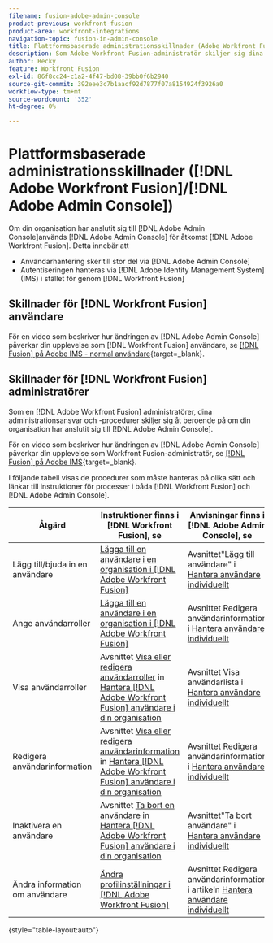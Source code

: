 ```yaml
---
filename: fusion-adobe-admin-console
product-previous: workfront-fusion
product-area: workfront-integrations
navigation-topic: fusion-in-admin-console
title: Plattformsbaserade administrationsskillnader (Adobe Workfront Fusion/Adobe Business Platform)
description: Som Adobe Workfront Fusion-administratör skiljer sig dina administrativa ansvar och procedurer åt beroende på om din organisation har anslutit sig till Adobe Business Platform eller inte. I den här artikeln listas de procedurer som måste hanteras på olika sätt och länkar till instruktioner för processer i både Workfront Fusion och Adobe Admin Console.
author: Becky
feature: Workfront Fusion
exl-id: 86f8cc24-c1a2-4f47-bd08-39bb0f6b2940
source-git-commit: 392eee3c7b1aacf92d7877f07a8154924f3926a0
workflow-type: tm+mt
source-wordcount: '352'
ht-degree: 0%

---
```


# Plattformsbaserade administrationsskillnader ([!DNL Adobe Workfront Fusion]/[!DNL Adobe Admin Console])

Om din organisation har anslutit sig till [!DNL Adobe Admin Console]används [!DNL Adobe Admin Console] för åtkomst [!DNL Adobe Workfront Fusion]. Detta innebär att

* Användarhantering sker till stor del via [!DNL Adobe Admin Console]
* Autentiseringen hanteras via [!DNL Adobe Identity Management System] (IMS) i stället för genom [!DNL Workfront Fusion]

## Skillnader för [!DNL Workfront Fusion] användare

För en video som beskriver hur ändringen av [!DNL Adobe Admin Console] påverkar din upplevelse som [!DNL Workfront Fusion] användare, se [[!DNL Fusion] på Adobe IMS - normal användare](https://video.tv.adobe.com/v/3412465/){target=_blank}.

## Skillnader för [!DNL Workfront Fusion] administratörer

Som en [!DNL Adobe Workfront Fusion] administratörer, dina administrationsansvar och -procedurer skiljer sig åt beroende på om din organisation har anslutit sig till [!DNL Adobe Admin Console].

För en video som beskriver hur ändringen av [!DNL Adobe Admin Console] påverkar din upplevelse som Workfront Fusion-administratör, se [[!DNL Fusion] på Adobe IMS](https://video.tv.adobe.com/v/3412464/){target=_blank}.

I följande tabell visas de procedurer som måste hanteras på olika sätt och länkar till instruktioner för processer i båda [!DNL Workfront Fusion] och [!DNL Adobe Admin Console].

| Åtgärd | Instruktioner finns i [!DNL Workfront Fusion], se | Anvisningar finns i [!DNL Adobe Admin Console], se |
|---|---|---|
| Lägg till/bjuda in en användare | [Lägga till en användare i en organisation i [!DNL Adobe Workfront Fusion]](../../workfront-fusion/organizations/add-user-to-an-organization.md) | Avsnittet&quot;Lägg till användare&quot; i [Hantera användare individuellt](https://helpx.adobe.com/enterprise/using/manage-users-individually.html) |
| Ange användarroller | [Lägga till en användare i en organisation i [!DNL Adobe Workfront Fusion]](../../workfront-fusion/organizations/add-user-to-an-organization.md) | Avsnittet Redigera användarinformation i [Hantera användare individuellt](https://helpx.adobe.com/enterprise/using/manage-users-individually.html) |
| Visa användarroller | Avsnittet [Visa eller redigera användarroller](../../workfront-fusion/organizations/manage-fusion-users.md#view) in [Hantera [!DNL Adobe Workfront Fusion] användare i din organisation](../../workfront-fusion/organizations/manage-fusion-users.md) | Avsnittet Visa användarlista i [Hantera användare individuellt](https://helpx.adobe.com/enterprise/using/manage-users-individually.html) |
| Redigera användarinformation | Avsnittet [Visa eller redigera användarinformation](../../workfront-fusion/organizations/manage-fusion-users.md#view2) in  [Hantera [!DNL Adobe Workfront Fusion] användare i din organisation](../../workfront-fusion/organizations/manage-fusion-users.md) | Avsnittet Redigera användarinformation i [Hantera användare individuellt](https://helpx.adobe.com/enterprise/using/manage-users-individually.html) |
| Inaktivera en användare | Avsnittet [Ta bort en användare](../../workfront-fusion/organizations/manage-fusion-users.md#delete) in [Hantera [!DNL Adobe Workfront Fusion] användare i din organisation](../../workfront-fusion/organizations/manage-fusion-users.md) | Avsnittet&quot;Ta bort användare&quot; i [Hantera användare individuellt](https://helpx.adobe.com/enterprise/using/manage-users-individually.html) |
| Ändra information om användare | [Ändra profilinställningar i [!DNL Adobe Workfront Fusion]](../../workfront-fusion/workfront-fusion-basics/change-profile-settings.md) | Avsnittet Redigera användarinformation i artikeln [Hantera användare individuellt](https://helpx.adobe.com/enterprise/using/manage-users-individually.html) |

{style="table-layout:auto"}

<!--
## SSO (Single Sign-On)

Because the Adobe Business Platform controls Single Sign-On (SSO) for users, the following actions and functionality are handled automatically through the Adobe Business Platform. If your organization has not yet been onboarded to the Adobe Business Platform, you must perform these actions in Workfront Fusion. If your organization has been onboarded to the Adobe Business Platform, you can not see these options in your Workfront Fusion environment.

* Setting up Single Sign-on in Workfront Fusion

[Set up identity](https://helpx.adobe.com/enterprise/using/set-up-identity.html)
-->
